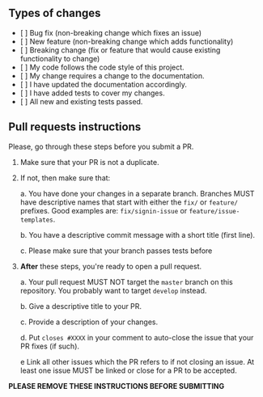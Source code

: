 ## Types of changes

<!--- What types of changes does your code introduce? Put an `x` in all the boxes that apply: -->

- \[ \] Bug fix (non-breaking change which fixes an issue)
- \[ \] New feature (non-breaking change which adds functionality)
- \[ \] Breaking change (fix or feature that would cause existing functionality to change)
- \[ \] My code follows the code style of this project.
- \[ \] My change requires a change to the documentation.
- \[ \] I have updated the documentation accordingly.
- \[ \] I have added tests to cover my changes.
- \[ \] All new and existing tests passed.

## Pull requests instructions

Please, go through these steps before you submit a PR.

1. Make sure that your PR is not a duplicate.

1. If not, then make sure that:

   a. You have done your changes in a separate branch. Branches MUST have descriptive names that start with either the `fix/` or `feature/` prefixes. Good examples are: `fix/signin-issue` or `feature/issue-templates`.

   b. You have a descriptive commit message with a short title (first line).

   c. Please make sure that your branch passes tests before

1. **After** these steps, you're ready to open a pull request.

   a. Your pull request MUST NOT target the `master` branch on this repository. You probably want to target `develop` instead.

   b. Give a descriptive title to your PR.

   c. Provide a description of your changes.

   d. Put `closes #XXXX` in your comment to auto-close the issue that your PR fixes (if such).

   e Link all other issues which the PR refers to if not closing an issue. At least one issue MUST be linked or close for a PR to be accepted.

**PLEASE REMOVE THESE INSTRUCTIONS BEFORE SUBMITTING**
